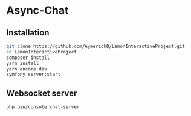 # Async-Chat

## Installation

```bash
git clone https://github.com/AymerickD/LemonInteractiveProject.git
cd LemonInteractiveProject
composer install
yarn install
yarn encore dev
symfony server:start
```

## Websocket server

```bash
php bin/console chat-server
```
